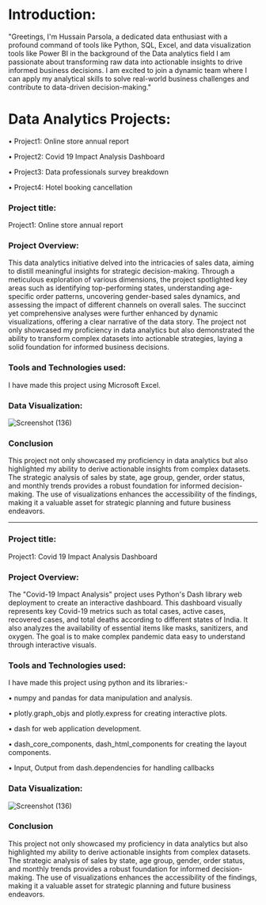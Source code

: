
<h1>Introduction:</h1>
"Greetings, I'm Hussain Parsola, a dedicated data enthusiast with a profound command of tools like
Python, SQL, Excel, and data visualization tools like Power BI in the background of the Data analytics field I am passionate about transforming raw data into actionable insights to drive informed business decisions. I am excited to join a dynamic team where I can apply my analytical skills to solve real-world business challenges and contribute to data-driven decision-making."

<h1>Data Analytics Projects:</h1>

<p1>• Project1: Online store annual report</p1>

<p1>• Project2: Covid 19 Impact Analysis Dashboard</p1>

<p1>• Project3: Data professionals survey breakdown</p1>

<p1>• Project4: Hotel booking cancellation<p/>

<h3>Project title:</h3>
Project1: Online store annual report
<h3>Project Overview:</h3>
This data analytics initiative delved into the intricacies of sales data, aiming to distill meaningful insights for strategic decision-making. Through a meticulous exploration of various dimensions, the project spotlighted key areas such as identifying top-performing states, understanding age-specific order patterns, uncovering gender-based sales dynamics, and assessing the impact of different channels on overall sales. The succinct yet comprehensive analyses were further enhanced by dynamic visualizations, offering a clear narrative of the data story. The project not only showcased my proficiency in data analytics but also demonstrated the ability to transform complex datasets into actionable strategies, laying a solid foundation for informed business decisions.

<h3>Tools and Technologies used:</h3>
I have made this project using Microsoft Excel.

<h3>Data Visualization:</h3> 

![Screenshot (136)](https://github.com/hussainrock/My_Portfolio/assets/119557797/568c47e6-3965-49ac-afd3-39a3c770880b)

<h3>Conclusion</h3>
This project not only showcased my proficiency in data analytics but also highlighted my ability to derive actionable insights from complex datasets. The strategic analysis of sales by state, age group, gender, order status, and monthly trends provides a robust foundation for informed decision-making. The use of visualizations enhances the accessibility of the findings, making it a valuable asset for strategic planning and future business endeavors.

--------------------------------------------------------------------------------------------------------------------------------
<h3>Project title:</h3>
Project1: Covid 19 Impact Analysis Dashboard
<h3>Project Overview:</h3>

The "Covid-19 Impact Analysis" project uses Python's Dash library web deployment to create an interactive dashboard. This dashboard visually represents key Covid-19 metrics such as total cases, active cases, recovered cases, and total deaths according to different states of India. It also analyzes the availability of essential items like masks, sanitizers, and oxygen. The goal is to make complex pandemic data easy to understand through interactive visuals.

<h3>Tools and Technologies used:</h3>
I have made this project using python and its libraries:-

• numpy and pandas for data manipulation and analysis.

• plotly.graph_objs and plotly.express for creating interactive plots.

• dash for web application development.

• dash_core_components, dash_html_components for creating the layout
components.

• Input, Output from dash.dependencies for handling callbacks

<h3>Data Visualization:</h3> 

![Screenshot (136)](https://github.com/hussainrock/My_Portfolio/assets/119557797/568c47e6-3965-49ac-afd3-39a3c770880b)

<h3>Conclusion</h3>
This project not only showcased my proficiency in data analytics but also highlighted my ability to derive actionable insights from complex datasets. The strategic analysis of sales by state, age group, gender, order status, and monthly trends provides a robust foundation for informed decision-making. The use of visualizations enhances the accessibility of the findings, making it a valuable asset for strategic planning and future business endeavors.








